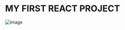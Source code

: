 # MY FIRST REACT PROJECT

![image](https://user-images.githubusercontent.com/94992378/178067948-b63b7198-ed3a-48bb-9d94-fceb28e34fef.png)
